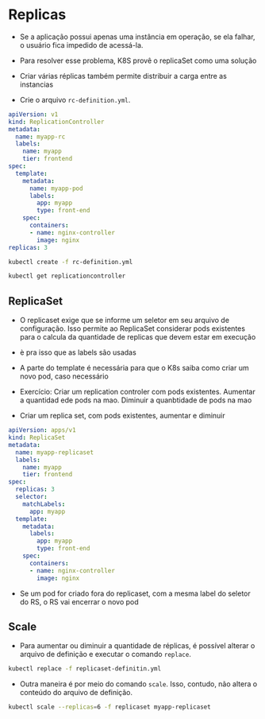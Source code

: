 # Replicas

* Se a aplicação possui apenas uma instância em operação, se ela falhar, o usuário fica impedido de acessá-la.
* Para resolver esse problema, K8S provê o replicaSet como uma solução
* Criar várias réplicas também permite distribuir a carga entre as instancias

* Crie o arquivo `rc-definition.yml`.

```yml
apiVersion: v1
kind: ReplicationController
metadata:
  name: myapp-rc
  labels:
    name: myapp
    tier: frontend
spec:
  template:
    metadata:
      name: myapp-pod
      labels:
        app: myapp
        type: front-end
    spec:
      containers:
      - name: nginx-controller
        image: nginx
replicas: 3
```

```bash
kubectl create -f rc-definition.yml
```

```bash
kubectl get replicationcontroller
```

## ReplicaSet

* O replicaset exige que se informe um seletor em seu arquivo de configuração. Isso permite ao ReplicaSet considerar pods existentes para o calcula da quantidade de replicas que devem estar em execução
* è pra isso que as labels são usadas
* A parte do template é necessária para que o K8s saiba como criar um novo pod, caso necessário

* Exercício: Criar um replication controler com pods existentes. Aumentar a quantidad ede pods na mao. Diminuir a quanbtidade de pods na mao
* Criar um replica set, com pods existentes, aumentar e diminuir

```yml
apiVersion: apps/v1
kind: ReplicaSet
metadata:
  name: myapp-replicaset
  labels:
    name: myapp
    tier: frontend
spec:
  replicas: 3
  selector:
    matchLabels:
      app: myapp
  template:
    metadata:
      labels:
        app: myapp
        type: front-end
    spec:
      containers:
      - name: nginx-controller
        image: nginx
```

* Se um pod for criado fora do replicaset, com a mesma label do seletor do RS, o RS vai encerrar o novo pod

## Scale

* Para aumentar ou diminuir a quantidade de réplicas, é possível alterar o arquivo de definição e executar o comando `replace`. 

```bash
kubectl replace -f replicaset-definitin.yml
```

* Outra maneira é por meio do comando `scale`. Isso, contudo, não altera o conteúdo do arquivo de definição.

```bash
kubectl scale --replicas=6 -f replicaset myapp-replicaset
```




